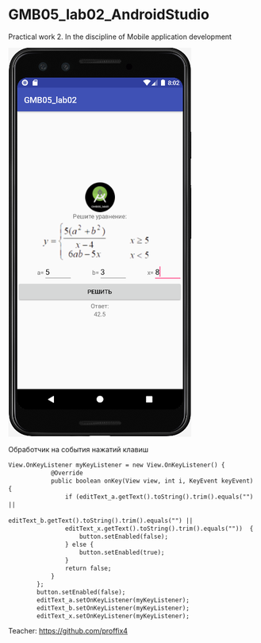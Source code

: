 # GMB05_lab02_AndroidStudio
Practical work 2. In the discipline of Mobile application development

![Screenshot](screenshot.png)

Обработчик на события нажатий клавиш
```
View.OnKeyListener myKeyListener = new View.OnKeyListener() {
            @Override
            public boolean onKey(View view, int i, KeyEvent keyEvent) {
                if (editText_a.getText().toString().trim().equals("") ||
                        editText_b.getText().toString().trim().equals("") ||
                editText_x.getText().toString().trim().equals(""))  {
                    button.setEnabled(false);
                } else {
                    button.setEnabled(true); 
                }
                return false;
            }
        };
        button.setEnabled(false); 
        editText_a.setOnKeyListener(myKeyListener); 
        editText_b.setOnKeyListener(myKeyListener); 
        editText_x.setOnKeyListener(myKeyListener);
```


Teacher: https://github.com/proffix4
